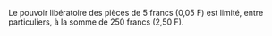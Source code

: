 Le pouvoir libératoire des pièces de 5 francs (0,05 F) est limité, entre particuliers, à la somme de 250 francs (2,50 F).
